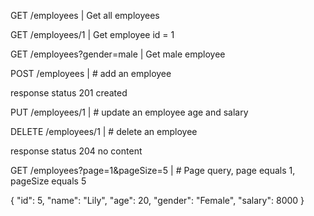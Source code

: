GET /employees | Get all employees

GET /employees/1 | Get employee id = 1

GET /employees?gender=male | Get male employee

POST /employees | # add an employee

response status 201 created

PUT /employees/1 | # update an employee age and salary

DELETE /employees/1 | # delete an employee

response status 204 no content

GET /employees?page=1&pageSize=5 | # Page query, page equals 1, pageSize equals 5

{
"id": 5,
"name": "Lily",
"age": 20,
"gender": "Female",
"salary": 8000
}
